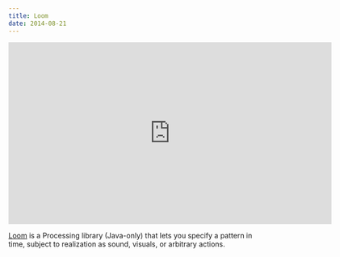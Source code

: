 ```yaml
---
title: Loom
date: 2014-08-21
---
```


<iframe width="640" height="360" src="https://player.vimeo.com/video/104029693" frameborder="0" webkitallowfullscreen mozallowfullscreen allowfullscreen></iframe>

<p><a href="https://github.com/corajr/loom">Loom</a> is a Processing library (Java-only) that
lets you specify a pattern in time, subject to realization as sound, visuals, or
arbitrary actions.</p>

  
